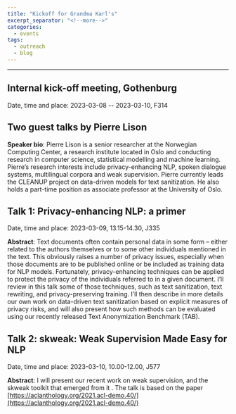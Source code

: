 ```yaml
---
title: "Kickoff for Grandma Karl's"
excerpt_separator: "<!--more-->"
categories:
  - events
tags:
  - outreach
  - blog
---
```


------

## Internal kick-off meeting, Gothenburg

Date, time and place: 2023-03-08 -- 2023-03-10, F314


## Two guest talks by Pierre Lison

**Speaker bio**: Pierre Lison is a senior researcher at the Norwegian Computing Center, a research institute located in Oslo and conducting research in computer science, statistical modelling and machine learning. Pierre’s research interests include privacy-enhancing NLP, spoken dialogue systems, multilingual corpora and weak supervision. Pierre currently leads the CLEANUP project on data-driven models for text sanitization. He also holds a part-time position as associate professor at the University of Oslo.

## Talk 1: Privacy-enhancing NLP: a primer

Date, time and place: 2023-03-09, 13.15-14.30, J335

**Abstract**: Text documents often contain personal data in some form – either related to the authors themselves or to some other individuals mentioned in the text. This obviously raises a number of privacy issues, especially when those documents are to be published online or be included as training data for NLP models. Fortunately, privacy-enhancing techniques can be applied to protect the privacy of the individuals referred to in a given document. I’ll review in this talk some of those techniques, such as text sanitization, text rewriting, and privacy-preserving training. I’ll then describe in more details our own work on data-driven text sanitization based on explicit measures of privacy risks, and will also present how such methods can be evaluated using our recently released Text Anonymization Benchmark (TAB).

## Talk 2: skweak: Weak Supervision Made Easy for NLP

Date, time and place: 2023-03-10, 10.00-12.00, J577

**Abstract**: I will present our recent work on weak supervision, and the skweak toolkit that emerged from it . The talk is based on the paper [https://aclanthology.org/2021.acl-demo.40/](https://aclanthology.org/2021.acl-demo.40/)




